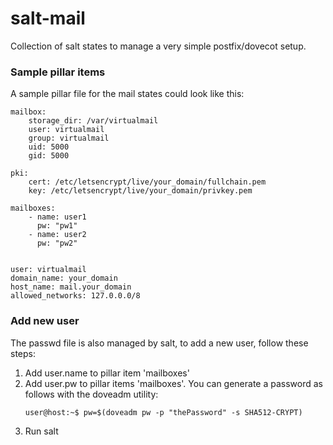 # salt-mail

Collection of salt states to manage a very simple postfix/dovecot setup.

### Sample pillar items

A sample pillar file for the mail states could look like this:

```
mailbox:
    storage_dir: /var/virtualmail
    user: virtualmail
    group: virtualmail
    uid: 5000
    gid: 5000

pki:
    cert: /etc/letsencrypt/live/your_domain/fullchain.pem
    key: /etc/letsencrypt/live/your_domain/privkey.pem

mailboxes:
    - name: user1
      pw: "pw1"
    - name: user2
      pw: "pw2"


user: virtualmail
domain_name: your_domain
host_name: mail.your_domain
allowed_networks: 127.0.0.0/8 

```

### Add new user

The passwd file is also managed by salt, to add a new user, follow these steps:

1) Add user.name to pillar item 'mailboxes'
2) Add user.pw to pillar items 'mailboxes'. You can generate a password as follows with the doveadm utility:
    ```
    user@host:~$ pw=$(doveadm pw -p "thePassword" -s SHA512-CRYPT)
    ```
3) Run salt
